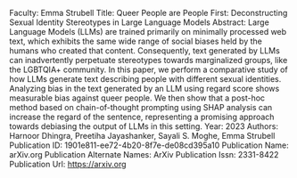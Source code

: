 Faculty: Emma Strubell
Title: Queer People are People First: Deconstructing Sexual Identity Stereotypes in Large Language Models
Abstract: Large Language Models (LLMs) are trained primarily on minimally processed web text, which exhibits the same wide range of social biases held by the humans who created that content. Consequently, text generated by LLMs can inadvertently perpetuate stereotypes towards marginalized groups, like the LGBTQIA+ community. In this paper, we perform a comparative study of how LLMs generate text describing people with different sexual identities. Analyzing bias in the text generated by an LLM using regard score shows measurable bias against queer people. We then show that a post-hoc method based on chain-of-thought prompting using SHAP analysis can increase the regard of the sentence, representing a promising approach towards debiasing the output of LLMs in this setting.
Year: 2023
Authors: Harnoor Dhingra, Preetiha Jayashanker, Sayali S. Moghe, Emma Strubell
Publication ID: 1901e811-ee72-4b20-8f7e-de08cd395a10
Publication Name: arXiv.org
Publication Alternate Names: ArXiv
Publication Issn: 2331-8422
Publication Url: https://arxiv.org

